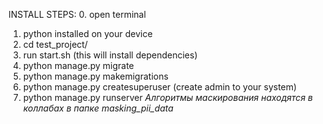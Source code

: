 INSTALL STEPS:
0. open terminal
1. python installed on your device
1. cd test_project/
2. run start.sh (this will install dependencies)
3. python manage.py migrate
4. python manage.py makemigrations
5. python manage.py createsuperuser (create admin to your system)
6. python manage.py runserver
*Алгоритмы маскирования находятся в коллабах в папке masking_pii_data*
